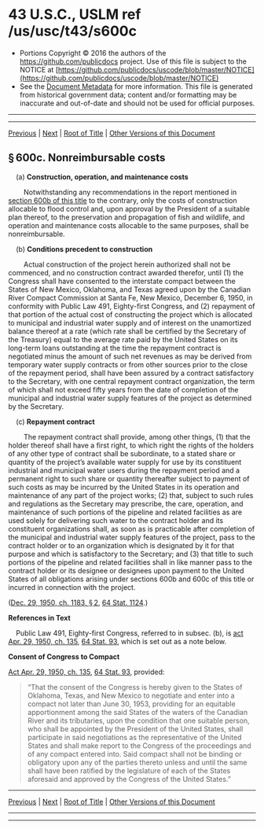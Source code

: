 ---
---

# 43 U.S.C., USLM ref /us/usc/t43/s600c

* Portions Copyright © 2016 the authors of the https://github.com/publicdocs project.
  Use of this file is subject to the NOTICE at [https://github.com/publicdocs/uscode/blob/master/NOTICE](https://github.com/publicdocs/uscode/blob/master/NOTICE)
* See the [Document Metadata](././../../../../..//README.md) for more information.
  This file is generated from historical government data; content and/or formatting may be inaccurate and out-of-date and should not be used for official purposes.

----------
----------

[Previous](./../../../../..//us/usc/t43/ch12/schXVII/m__us_usc_t43_s600b.md) | [Next](./../../../../..//us/usc/t43/ch12/schXVII/m__us_usc_t43_s600d.md) | [Root of Title](./../../../../../) | [Other Versions of this Document](https://publicdocs.github.io/go/links?ns=uslm&ref=%2Fus%2Fusc%2Ft43%2Fs600c)

## § 600c. Nonreimbursable costs

    (a) __Construction, operation, and maintenance costs__ 

        Notwithstanding any recommendations in the report mentioned in [section 600b of this title][/us/usc/t43/s600b] to the contrary, only the costs of construction allocable to flood control and, upon approval by the President of a suitable plan thereof, to the preservation and propagation of fish and wildlife, and operation and maintenance costs allocable to the same purposes, shall be nonreimbursable.

    (b) __Conditions precedent to construction__ 

        Actual construction of the project herein authorized shall not be commenced, and no construction contract awarded therefor, until (1) the Congress shall have consented to the interstate compact between the States of New Mexico, Oklahoma, and Texas agreed upon by the Canadian River Compact Commission at Santa Fe, New Mexico, December 6, 1950, in conformity with Public Law 491, Eighty-first Congress, and (2) repayment of that portion of the actual cost of constructing the project which is allocated to municipal and industrial water supply and of interest on the unamortized balance thereof at a rate (which rate shall be certified by the Secretary of the Treasury) equal to the average rate paid by the United States on its long-term loans outstanding at the time the repayment contract is negotiated minus the amount of such net revenues as may be derived from temporary water supply contracts or from other sources prior to the close of the repayment period, shall have been assured by a contract satisfactory to the Secretary, with one central repayment contract organization, the term of which shall not exceed fifty years from the date of completion of the municipal and industrial water supply features of the project as determined by the Secretary.

    (c) __Repayment contract__ 

        The repayment contract shall provide, among other things, (1) that the holder thereof shall have a first right, to which right the rights of the holders of any other type of contract shall be subordinate, to a stated share or quantity of the project’s available water supply for use by its constituent industrial and municipal water users during the repayment period and a permanent right to such share or quantity thereafter subject to payment of such costs as may be incurred by the United States in its operation and maintenance of any part of the project works; (2) that, subject to such rules and regulations as the Secretary may prescribe, the care, operation, and maintenance of such portions of the pipeline and related facilities as are used solely for delivering such water to the contract holder and its constituent organizations shall, as soon as is practicable after completion of the municipal and industrial water supply features of the project, pass to the contract holder or to an organization which is designated by it for that purpose and which is satisfactory to the Secretary; and (3) that title to such portions of the pipeline and related facilities shall in like manner pass to the contract holder or its designee or designees upon payment to the United States of all obligations arising under sections 600b and 600c of this title or incurred in connection with the project.

([Dec. 29, 1950, ch. 1183, § 2][/us/act/1950-12-29/ch1183/s2], [64 Stat. 1124][/us/stat/64/1124].)

 __References in Text__ 

    Public Law 491, Eighty-first Congress, referred to in subsec. (b), is [act Apr. 29, 1950, ch. 135][/us/act/1950-04-29/ch135], [64 Stat. 93][/us/stat/64/93], which is set out as a note below.

 __Consent of Congress to Compact__ 

[Act Apr. 29, 1950, ch. 135][/us/act/1950-04-29/ch135], [64 Stat. 93][/us/stat/64/93], provided: 

> “That the consent of the Congress is hereby given to the States of Oklahoma, Texas, and New Mexico to negotiate and enter into a compact not later than June 30, 1953, providing for an equitable apportionment among the said States of the waters of the Canadian River and its tributaries, upon the condition that one suitable person, who shall be appointed by the President of the United States, shall participate in said negotiations as the representative of the United States and shall make report to the Congress of the proceedings and of any compact entered into. Said compact shall not be binding or obligatory upon any of the parties thereto unless and until the same shall have been ratified by the legislature of each of the States aforesaid and approved by the Congress of the United States.”

----------

[Previous](./../../../../..//us/usc/t43/ch12/schXVII/m__us_usc_t43_s600b.md) | [Next](./../../../../..//us/usc/t43/ch12/schXVII/m__us_usc_t43_s600d.md) | [Root of Title](./../../../../../) | [Other Versions of this Document](https://publicdocs.github.io/go/links?ns=uslm&ref=%2Fus%2Fusc%2Ft43%2Fs600c)

----------
----------

[/us/usc/t43/s600b]: https://publicdocs.github.io/go/links?ns=uslm&ref=%2Fus%2Fusc%2Ft43%2Fs600b
[/us/act/1950-12-29/ch1183/s2]: https://publicdocs.github.io/go/links?ns=uslm&ref=%2Fus%2Fact%2F1950-12-29%2Fch1183%2Fs2
[/us/stat/64/1124]: https://publicdocs.github.io/go/links?ns=uslm&ref=%2Fus%2Fstat%2F64%2F1124
[/us/act/1950-04-29/ch135]: https://publicdocs.github.io/go/links?ns=uslm&ref=%2Fus%2Fact%2F1950-04-29%2Fch135
[/us/stat/64/93]: https://publicdocs.github.io/go/links?ns=uslm&ref=%2Fus%2Fstat%2F64%2F93
[/us/act/1950-04-29/ch135]: https://publicdocs.github.io/go/links?ns=uslm&ref=%2Fus%2Fact%2F1950-04-29%2Fch135
[/us/stat/64/93]: https://publicdocs.github.io/go/links?ns=uslm&ref=%2Fus%2Fstat%2F64%2F93


